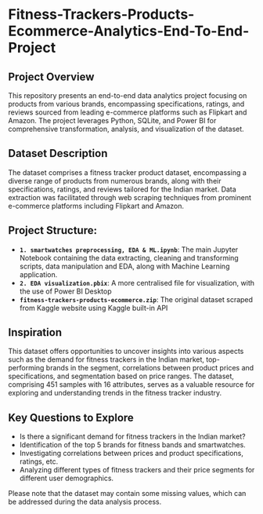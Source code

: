# Fitness-Trackers-Products-Ecommerce-Analytics-End-To-End-Project
## Project Overview

This repository presents an end-to-end data analytics project focusing on products from various brands, encompassing specifications, ratings, and reviews sourced from leading e-commerce platforms such as Flipkart and Amazon. The project leverages Python, SQLite, and Power BI for comprehensive transformation, analysis, and visualization of the dataset.

## Dataset Description

The dataset comprises a fitness tracker product dataset, encompassing a diverse range of products from numerous brands, along with their specifications, ratings, and reviews tailored for the Indian market. Data extraction was facilitated through web scraping techniques from prominent e-commerce platforms including Flipkart and Amazon.

## Project Structure:

- **`1. smartwatches preprocessing, EDA & ML.ipynb`**: The main Jupyter Notebook containing the data extracting, cleaning and transforming scripts, data manipulation and EDA, along with Machine Learning application.
- **`2. EDA visualization.pbix`**: A more centralised file for visualization, with the use of Power BI Desktop
- **`fitness-trackers-products-ecommerce.zip`**: The original dataset scraped from Kaggle website using Kaggle built-in API

## Inspiration

This dataset offers opportunities to uncover insights into various aspects such as the demand for fitness trackers in the Indian market, top-performing brands in the segment, correlations between product prices and specifications, and segmentation based on price ranges. The dataset, comprising 451 samples with 16 attributes, serves as a valuable resource for exploring and understanding trends in the fitness tracker industry.

## Key Questions to Explore

- Is there a significant demand for fitness trackers in the Indian market?
- Identification of the top 5 brands for fitness bands and smartwatches.
- Investigating correlations between prices and product specifications, ratings, etc.
- Analyzing different types of fitness trackers and their price segments for different user demographics.

Please note that the dataset may contain some missing values, which can be addressed during the data analysis process.
